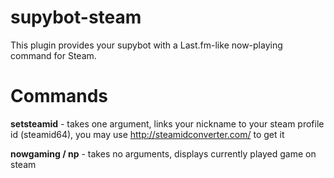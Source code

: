 supybot-steam
=============

This plugin provides your supybot with a Last.fm-like now-playing command for Steam.


Commands
=========
**setsteamid** ***<steamid>*** - takes one argument, links your nickname to your steam profile id (steamid64), you may use http://steamidconverter.com/ to get it

**nowgaming / np** - takes no arguments, displays currently played game on steam
